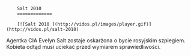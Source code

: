
        Salt 2010 
        =============
        
        [![Salt 2010 ](http://vidos.pl/images/player.gif)](http://vidos.pl/salt-2010)
        
        
 Agentka CIA Evelyn Salt zostaje oskarżona o bycie rosyjskim szpiegiem. Kobieta odtąd musi uciekać przed wymiarem sprawiedliwości.
    